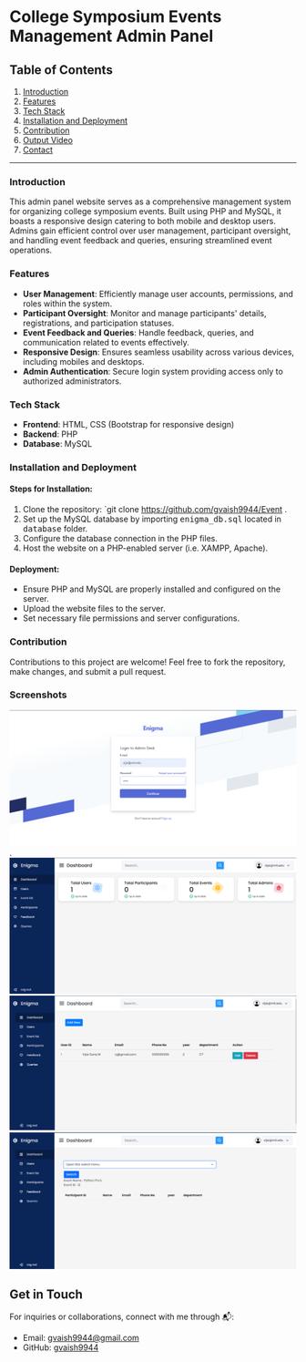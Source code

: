 # College Symposium Events Management Admin Panel

## Table of Contents

1. [Introduction](#introduction)
2. [Features](#features)
3. [Tech Stack](#tech-stack)
4. [Installation and Deployment](#installation-and-deployment)
5. [Contribution](#contribution)
6. [Output Video](#output-video)
7. [Contact](#get-in-touch)

---

### Introduction

This admin panel website serves as a comprehensive management system for organizing college symposium events. Built using PHP and MySQL, it boasts a responsive design catering to both mobile and desktop users. Admins gain efficient control over user management, participant oversight, and handling event feedback and queries, ensuring streamlined event operations.

### Features

- **User Management**: Efficiently manage user accounts, permissions, and roles within the system.
- **Participant Oversight**: Monitor and manage participants' details, registrations, and participation statuses.
- **Event Feedback and Queries**: Handle feedback, queries, and communication related to events effectively.
- **Responsive Design**: Ensures seamless usability across various devices, including mobiles and desktops.
- **Admin Authentication**: Secure login system providing access only to authorized administrators.

### Tech Stack

- **Frontend**: HTML, CSS (Bootstrap for responsive design)
- **Backend**: PHP
- **Database**: MySQL

### Installation and Deployment

#### Steps for Installation:

1. Clone the repository: `git clone https://github.com/gvaish9944/Event .
2. Set up the MySQL database by importing <kbd>enigma_db.sql</kbd> located in <kbd>database</kbd> folder.
3. Configure the database connection in the PHP files.
4. Host the website on a PHP-enabled server (i.e. XAMPP, Apache).

#### Deployment:

- Ensure PHP and MySQL are properly installed and configured on the server.
- Upload the website files to the server.
- Set necessary file permissions and server configurations.

### Contribution

Contributions to this project are welcome! Feel free to fork the repository, make changes, and submit a pull request.

### Screenshots

![Login page](https://raw.githubusercontent.com/vijaisuria/admin-panel-event-management/master/output/screenshot-1.png).
![Admin Dashboard](https://raw.githubusercontent.com/vijaisuria/admin-panel-event-management/master/output/screenshot-2.png)
![User controller](https://raw.githubusercontent.com/vijaisuria/admin-panel-event-management/master/output/screenshot-3.png)
![Participants controller](https://raw.githubusercontent.com/vijaisuria/admin-panel-event-management/master/output/screenshot-4.png)



## Get in Touch

For inquiries or collaborations, connect with me through 📬:

- Email: [gvaish9944@gmail.com](mailto:gvaish9944@gmail.com)
- GitHub: [gvaish9944](https://github.com/gvaish9944)

